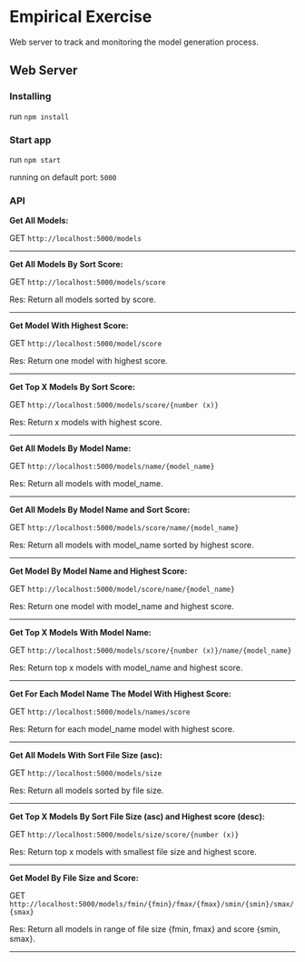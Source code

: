# Empirical Exercise
Web server to track and monitoring the model generation process.

## Web Server
### Installing
run `npm install`

### Start app
run `npm start`

running on default port: `5000`

### API
**Get All Models:**

GET `http://localhost:5000/models`

---
**Get All Models By Sort Score:**

GET `http://localhost:5000/models/score`

Res: Return all models sorted by score.

---

**Get Model With Highest Score:**

GET `http://localhost:5000/model/score`

Res: Return one model with highest score.

---

**Get Top X Models By Sort Score:**

GET `http://localhost:5000/models/score/{number (x)}`

Res: Return x models with highest score.

---

**Get All Models By Model Name:**

GET `http://localhost:5000/models/name/{model_name}`

Res: Return all models with model_name.

---

**Get All Models By Model Name and Sort Score:**

GET `http://localhost:5000/models/score/name/{model_name}`

Res: Return all models with model_name sorted by highest score.

---

**Get Model By Model Name and Highest Score:**

GET `http://localhost:5000/model/score/name/{model_name}`

Res: Return one model with model_name and highest score.

---

**Get Top X Models With Model Name:**

GET `http://localhost:5000/models/score/{number (x)}/name/{model_name}`

Res: Return top x models with model_name and highest score.

---

**Get For Each Model Name The Model With Highest Score:**

GET `http://localhost:5000/models/names/score`

Res: Return for each model_name model with  highest score.

---

**Get All Models With Sort File Size (asc):**

GET `http://localhost:5000/models/size`

Res: Return all models sorted by file size.

---

**Get Top X Models By Sort File Size (asc) and Highest score (desc):**

GET `http://localhost:5000/models/size/score/{number (x)}`

Res: Return top x models with smallest file size and highest score.

---

**Get Model By File Size and Score:**

GET `http://localhost:5000/models/fmin/{fmin}/fmax/{fmax}/smin/{smin}/smax/{smax}`

Res: Return all models in range of file size {fmin, fmax} and score {smin, smax}.

---